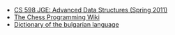 - [CS 598 JGE: Advanced Data Structures (Spring 2011)](https://jeffe.cs.illinois.edu/teaching/datastructures/2011/projects.html) <!-- TAGS: algorithms,course,cs -->
- [The Chess Programming Wiki](https://www.chessprogramming.org/Main_Page) <!-- TAGS: chess,cs,wiki -->
- [Dictionary of the bulgarian language](https://ibl.bas.bg/rbe/lang/bg/) <!-- TAGS: dictionary,languages -->
